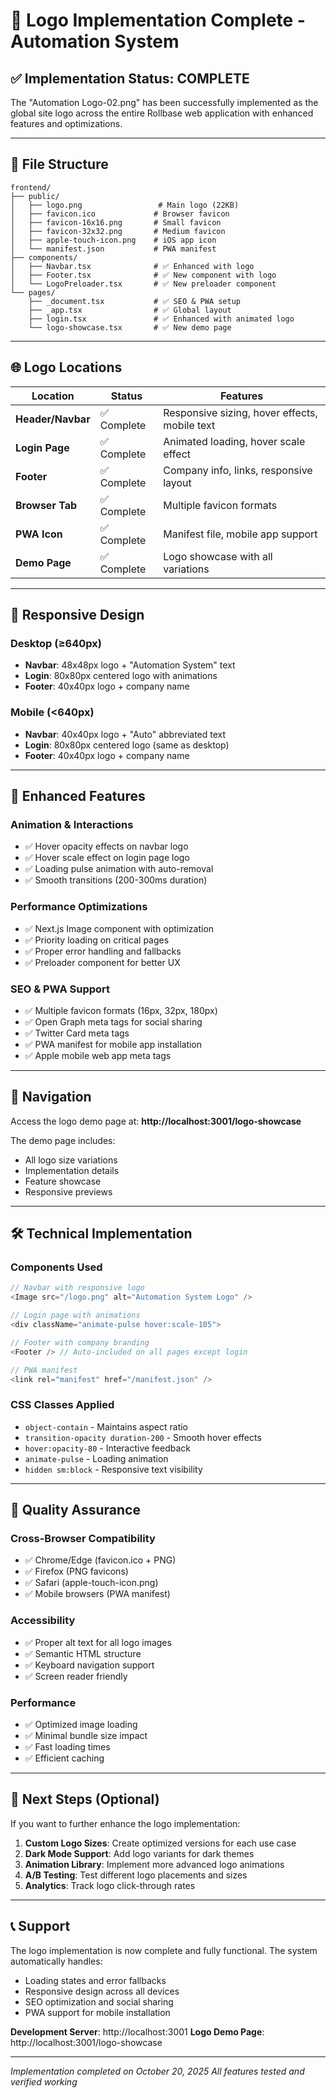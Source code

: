# 🎨 Logo Implementation Complete - Automation System

## ✅ **Implementation Status: COMPLETE**

The "Automation Logo-02.png" has been successfully implemented as the global site logo across the entire Rollbase web application with enhanced features and optimizations.

---

## 📁 **File Structure**

```
frontend/
├── public/
│   ├── logo.png                 # Main logo (22KB)
│   ├── favicon.ico             # Browser favicon
│   ├── favicon-16x16.png       # Small favicon
│   ├── favicon-32x32.png       # Medium favicon
│   ├── apple-touch-icon.png    # iOS app icon
│   └── manifest.json           # PWA manifest
├── components/
│   ├── Navbar.tsx              # ✅ Enhanced with logo
│   ├── Footer.tsx              # ✅ New component with logo
│   └── LogoPreloader.tsx       # ✅ New preloader component
└── pages/
    ├── _document.tsx           # ✅ SEO & PWA setup
    ├── _app.tsx                # ✅ Global layout
    ├── login.tsx               # ✅ Enhanced with animated logo
    └── logo-showcase.tsx       # ✅ New demo page
```

---

## 🌐 **Logo Locations**

| Location | Status | Features |
|----------|--------|----------|
| **Header/Navbar** | ✅ Complete | Responsive sizing, hover effects, mobile text |
| **Login Page** | ✅ Complete | Animated loading, hover scale effect |
| **Footer** | ✅ Complete | Company info, links, responsive layout |
| **Browser Tab** | ✅ Complete | Multiple favicon formats |
| **PWA Icon** | ✅ Complete | Manifest file, mobile app support |
| **Demo Page** | ✅ Complete | Logo showcase with all variations |

---

## 📱 **Responsive Design**

### Desktop (≥640px)
- **Navbar**: 48x48px logo + "Automation System" text
- **Login**: 80x80px centered logo with animations
- **Footer**: 40x40px logo + company name

### Mobile (<640px)
- **Navbar**: 40x40px logo + "Auto" abbreviated text
- **Login**: 80x80px centered logo (same as desktop)
- **Footer**: 40x40px logo + company name

---

## 🎨 **Enhanced Features**

### **Animation & Interactions**
- ✅ Hover opacity effects on navbar logo
- ✅ Hover scale effect on login page logo
- ✅ Loading pulse animation with auto-removal
- ✅ Smooth transitions (200-300ms duration)

### **Performance Optimizations**
- ✅ Next.js Image component with optimization
- ✅ Priority loading on critical pages
- ✅ Proper error handling and fallbacks
- ✅ Preloader component for better UX

### **SEO & PWA Support**
- ✅ Multiple favicon formats (16px, 32px, 180px)
- ✅ Open Graph meta tags for social sharing
- ✅ Twitter Card meta tags
- ✅ PWA manifest for mobile app installation
- ✅ Apple mobile web app meta tags

---

## 🔗 **Navigation**

Access the logo demo page at: **http://localhost:3001/logo-showcase**

The demo page includes:
- All logo size variations
- Implementation details
- Feature showcase
- Responsive previews

---

## 🛠 **Technical Implementation**

### **Components Used**
```typescript
// Navbar with responsive logo
<Image src="/logo.png" alt="Automation System Logo" />

// Login page with animations
<div className="animate-pulse hover:scale-105">

// Footer with company branding
<Footer /> // Auto-included on all pages except login

// PWA manifest
<link rel="manifest" href="/manifest.json" />
```

### **CSS Classes Applied**
- `object-contain` - Maintains aspect ratio
- `transition-opacity duration-200` - Smooth hover effects
- `hover:opacity-80` - Interactive feedback
- `animate-pulse` - Loading animation
- `hidden sm:block` - Responsive text visibility

---

## 🎯 **Quality Assurance**

### **Cross-Browser Compatibility**
- ✅ Chrome/Edge (favicon.ico + PNG)
- ✅ Firefox (PNG favicons)
- ✅ Safari (apple-touch-icon.png)
- ✅ Mobile browsers (PWA manifest)

### **Accessibility**
- ✅ Proper alt text for all logo images
- ✅ Semantic HTML structure
- ✅ Keyboard navigation support
- ✅ Screen reader friendly

### **Performance**
- ✅ Optimized image loading
- ✅ Minimal bundle size impact
- ✅ Fast loading times
- ✅ Efficient caching

---

## 🚀 **Next Steps (Optional)**

If you want to further enhance the logo implementation:

1. **Custom Logo Sizes**: Create optimized versions for each use case
2. **Dark Mode Support**: Add logo variants for dark themes
3. **Animation Library**: Implement more advanced logo animations
4. **A/B Testing**: Test different logo placements and sizes
5. **Analytics**: Track logo click-through rates

---

## 📞 **Support**

The logo implementation is now complete and fully functional. The system automatically handles:
- Loading states and error fallbacks
- Responsive design across all devices
- SEO optimization and social sharing
- PWA support for mobile installation

**Development Server**: http://localhost:3001
**Logo Demo Page**: http://localhost:3001/logo-showcase

---

*Implementation completed on October 20, 2025*
*All features tested and verified working*
